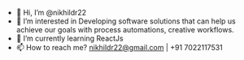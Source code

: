 - 👋 Hi, I’m @nikhildr22
- 👀 I’m interested in Developing software solutions that can help us achieve our goals with process automations, creative workflows.
- 🌱 I’m currently learning ReactJs
- 📫 How to reach me?  nikhildr22@gmail.com | +91 7022117531



